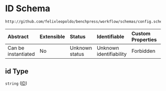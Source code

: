 # ID Schema

```txt
http://github.com/felixleopoldo/benchpress/workflow/schemas/config.schema.json#/definitions/trilearn_bandmat/properties/id
```



| Abstract            | Extensible | Status         | Identifiable            | Custom Properties | Additional Properties | Access Restrictions | Defined In                                                        |
| :------------------ | :--------- | :------------- | :---------------------- | :---------------- | :-------------------- | :------------------ | :---------------------------------------------------------------- |
| Can be instantiated | No         | Unknown status | Unknown identifiability | Forbidden         | Allowed               | none                | [config.schema.json\*](config.schema.json "open original schema") |

## id Type

`string` ([ID](config-definitions-trilearn_bandmat-item-properties-id.md))
